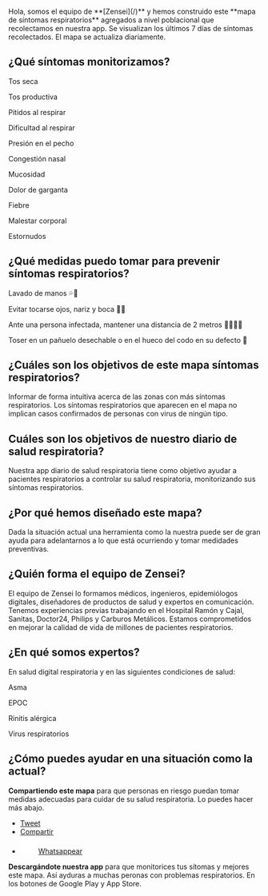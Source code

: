 <br>
<div markdown="1">
Hola, somos el equipo de **[Zensei](/)** y hemos construido este **mapa de síntomas respiratorios** agregados a nivel poblacional que recolectamos en nuestra app. Se visualizan los últimos 7 días de síntomas recolectados. El mapa se actualiza diariamente.

## **¿Qué síntomas monitorizamos?**

Tos seca

Tos productiva

Pitidos al respirar

Dificultad al respirar

Presión en el pecho

Congestión nasal

Mucosidad

Dolor de garganta

Fiebre

Malestar corporal

Estornudos

## **¿Qué medidas puedo tomar para prevenir síntomas respiratorios?**

Lavado de manos 💦👐 

Evitar tocarse ojos, nariz y boca 🙅🛑

Ante una persona infectada, mantener una distancia de 2 metros 🛑🧑🏾‍🤝‍

Toser en un pañuelo desechable o en el hueco del codo en su defecto 🤧

## **¿Cuáles son los objetivos de este mapa síntomas respiratorios?**

Informar de forma intuitiva acerca de las zonas con más síntomas respiratorios. Los síntomas respiratorios que aparecen en el mapa no implican casos confirmados de personas con virus de ningún tipo.

## **Cuáles son los objetivos de nuestro diario de salud respiratoria?**

Nuestra app diario de salud respiratoria tiene como objetivo ayudar a pacientes respiratorios a controlar su salud respiratoria, monitorizando sus síntomas respiratorios.

## **¿Por qué hemos diseñado este mapa?**

Dada la situación actual una herramienta como la nuestra puede ser de gran ayuda para adelantarnos a lo que está ocurriendo y tomar medidades preventivas.

## **¿Quién forma el equipo de Zensei?**

El equipo de Zensei lo formamos médicos, ingenieros, epidemiólogos digitales, diseñadores de productos de salud y expertos en comunicación. Tenemos experiencias previas trabajando en el Hospital Ramón y Cajal, Sanitas, Doctor24, Philips y Carburos Metálicos. Estamos comprometidos en mejorar la calidad de vida de millones de pacientes respiratorios. 

## **¿En qué somos expertos?**

En salud digital respiratoria y en las siguientes condiciones de salud:

Asma

EPOC 

Rinitis alérgica

Virus respiratorios

## **¿Cómo puedes ayudar en una situación como la actual?**

**Compartiendo este mapa** para que personas en riesgo puedan tomar medidas adecuadas para cuidar de su salud respiratoria. Lo puedes hacer más abajo.

<ul class="social-btns">
  <li><a class="twitter-share-button" href="https://twitter.com/intent/tweet?text={% if page.title %}{{ page.title | uri_escape }}{% else %}{{ site.title | uri_escape }}{% endif %}" data-url="{% if page.title %}https://zenseiapp.com{{ page.url | uri_escape }}?utm_source=blog&utm_medium=twitter&utm_campaign=cta_blog{% else %}{{ site.url | escape }}?utm_source=blog&utm_medium=twitter&utm_campaign=cta_blog{% endif %}" data-size="large">Tweet</a></li>
  <li><div class="fb-share-button" data-href="{% if page.url %}https://zenseiapp.com{{ page.url | uri_escape }}?utm_source=blog&utm_medium=facebook&utm_campaign=cta_blog {% else %}{{ site.url | escape }}?utm_source=blog&utm_medium=facebook&utm_campaign=cta_blog{% endif %}" data-layout="button_count" data-size="large" data-mobile-iframe="true"><a class="fb-xfbml-parse-ignore" target="_blank" href="https://www.facebook.com/sharer/sharer.php?src=sdkpreparse">Compartir</a></div></li>
  <li id="whatsappButton"><a class="whatsapp-share-button" href="whatsapp://send?text={% if page.url %}https://zenseiapp.com{{ page.url | uri_escape }}?utm_source=blog%26utm_medium=whatsapp%26utm_campaign=map {% else %}{{ site.url | escape }}?utm_source=blog%26utm_medium=whatsapp%26utm_campaign=map{% endif %}"><img src="/assets/img/whatsapp.svg" alt="Whatsapp">Whatsappear</a></li>
</ul>

**Descargándote nuestra app** para que monitorices tus sítomas y mejores este mapa. Así ayduras a muchas peronas con problemas respiratorios. En los botones de Google Play y App Store.

</div>